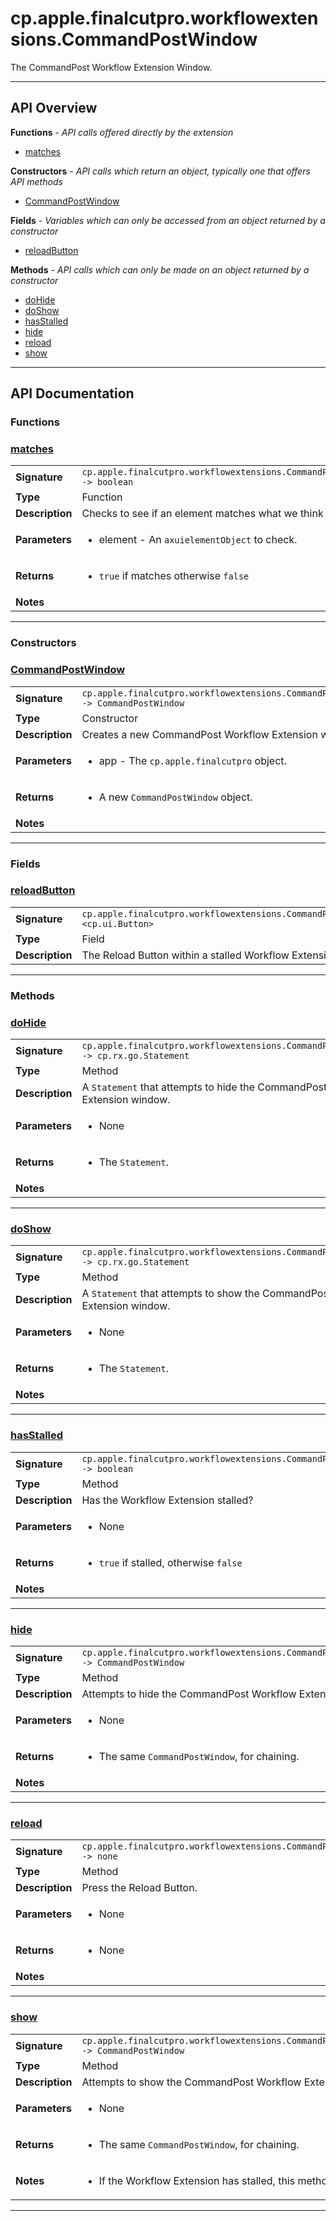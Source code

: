 # cp.apple.finalcutpro.workflowextensions.CommandPostWindow

The CommandPost Workflow Extension Window.

---

## API Overview
**Functions** - _API calls offered directly by the extension_
 * [matches](#matches)

**Constructors** - _API calls which return an object, typically one that offers API methods_
 * [CommandPostWindow](#commandpostwindow)

**Fields** - _Variables which can only be accessed from an object returned by a constructor_
 * [reloadButton](#reloadbutton)

**Methods** - _API calls which can only be made on an object returned by a constructor_
 * [doHide](#dohide)
 * [doShow](#doshow)
 * [hasStalled](#hasstalled)
 * [hide](#hide)
 * [reload](#reload)
 * [show](#show)


---

## API Documentation

### Functions


### [matches](#matches)

|                                             |                                                                                     |
| --------------------------------------------|-------------------------------------------------------------------------------------|
| **Signature**                               | `cp.apple.finalcutpro.workflowextensions.CommandPostWindow.matches(element) -> boolean`                                                                    |
| **Type**                                    | Function                                                                     |
| **Description**                             | Checks to see if an element matches what we think it should be.                                                                     |
| **Parameters**                              | <ul><li>element - An `axuielementObject` to check.</li></ul> |
| **Returns**                                 | <ul><li>`true` if matches otherwise `false`</li></ul>          |
| **Notes**                                   | <ul></ul>                |

---
### Constructors


### [CommandPostWindow](#commandpostwindow)

|                                             |                                                                                     |
| --------------------------------------------|-------------------------------------------------------------------------------------|
| **Signature**                               | `cp.apple.finalcutpro.workflowextensions.CommandPostWindow(app) -> CommandPostWindow`                                                                    |
| **Type**                                    | Constructor                                                                     |
| **Description**                             | Creates a new CommandPost Workflow Extension window object.                                                                     |
| **Parameters**                              | <ul><li>app - The `cp.apple.finalcutpro` object.</li></ul> |
| **Returns**                                 | <ul><li>A new `CommandPostWindow` object.</li></ul>          |
| **Notes**                                   | <ul></ul>                |

---
### Fields


### [reloadButton](#reloadbutton)

|                                             |                                                                                     |
| --------------------------------------------|-------------------------------------------------------------------------------------|
| **Signature**                               | `cp.apple.finalcutpro.workflowextensions.CommandPostWindow.reloadButton <cp.ui.Button>`                                                                    |
| **Type**                                    | Field                                                                     |
| **Description**                             | The Reload Button within a stalled Workflow Extension.                                                                     |

---
### Methods


### [doHide](#dohide)

|                                             |                                                                                     |
| --------------------------------------------|-------------------------------------------------------------------------------------|
| **Signature**                               | `cp.apple.finalcutpro.workflowextensions.CommandPostWindow:doHide() -> cp.rx.go.Statement`                                                                    |
| **Type**                                    | Method                                                                     |
| **Description**                             | A `Statement` that attempts to hide the CommandPost Workflow Extension window.                                                                     |
| **Parameters**                              | <ul><li>None</li></ul> |
| **Returns**                                 | <ul><li>The `Statement`.</li></ul>          |
| **Notes**                                   | <ul></ul>                |

---

### [doShow](#doshow)

|                                             |                                                                                     |
| --------------------------------------------|-------------------------------------------------------------------------------------|
| **Signature**                               | `cp.apple.finalcutpro.workflowextensions.CommandPostWindow:doShow() -> cp.rx.go.Statement`                                                                    |
| **Type**                                    | Method                                                                     |
| **Description**                             | A `Statement` that attempts to show the CommandPost Workflow Extension window.                                                                     |
| **Parameters**                              | <ul><li>None</li></ul> |
| **Returns**                                 | <ul><li>The `Statement`.</li></ul>          |
| **Notes**                                   | <ul></ul>                |

---

### [hasStalled](#hasstalled)

|                                             |                                                                                     |
| --------------------------------------------|-------------------------------------------------------------------------------------|
| **Signature**                               | `cp.apple.finalcutpro.workflowextensions.CommandPostWindow:hasStalled() -> boolean`                                                                    |
| **Type**                                    | Method                                                                     |
| **Description**                             | Has the Workflow Extension stalled?                                                                     |
| **Parameters**                              | <ul><li>None</li></ul> |
| **Returns**                                 | <ul><li>`true` if stalled, otherwise `false`</li></ul>          |
| **Notes**                                   | <ul></ul>                |

---

### [hide](#hide)

|                                             |                                                                                     |
| --------------------------------------------|-------------------------------------------------------------------------------------|
| **Signature**                               | `cp.apple.finalcutpro.workflowextensions.CommandPostWindow:hide() -> CommandPostWindow`                                                                    |
| **Type**                                    | Method                                                                     |
| **Description**                             | Attempts to hide the CommandPost Workflow Extension window.                                                                     |
| **Parameters**                              | <ul><li>None</li></ul> |
| **Returns**                                 | <ul><li>The same `CommandPostWindow`, for chaining.</li></ul>          |
| **Notes**                                   | <ul></ul>                |

---

### [reload](#reload)

|                                             |                                                                                     |
| --------------------------------------------|-------------------------------------------------------------------------------------|
| **Signature**                               | `cp.apple.finalcutpro.workflowextensions.CommandPostWindow:reload() -> none`                                                                    |
| **Type**                                    | Method                                                                     |
| **Description**                             | Press the Reload Button.                                                                     |
| **Parameters**                              | <ul><li>None</li></ul> |
| **Returns**                                 | <ul><li>None</li></ul>          |
| **Notes**                                   | <ul></ul>                |

---

### [show](#show)

|                                             |                                                                                     |
| --------------------------------------------|-------------------------------------------------------------------------------------|
| **Signature**                               | `cp.apple.finalcutpro.workflowextensions.CommandPostWindow:show() -> CommandPostWindow`                                                                    |
| **Type**                                    | Method                                                                     |
| **Description**                             | Attempts to show the CommandPost Workflow Extension window.                                                                     |
| **Parameters**                              | <ul><li>None</li></ul> |
| **Returns**                                 | <ul><li>The same `CommandPostWindow`, for chaining.</li></ul>          |
| **Notes**                                   | <ul><li>If the Workflow Extension has stalled, this method will restart it.</li></ul>                |

---
